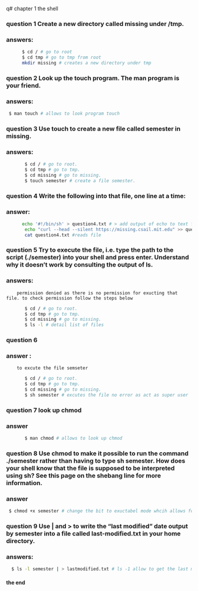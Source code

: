 q# chapter 1 the shell
### question 1 Create a new directory called missing under /tmp.
 
### answers:
 ```bash 
       $ cd / # go to root 
       $ cd tmp # go to tmp from root
       mkdir missing # creates a new directory under tmp
 ```

 
 ### question 2 Look up the touch program. The man program is your friend.
 
 ### answers:
 ``` bash
  $ man touch # allows to look program touch
```

### question 3 Use touch to create a new file called semester in missing.

### answers:
``` bash 
       $ cd / # go to root.  
       $ cd tmp # go to tmp.
       $ cd missing # go to missing.
       $ touch semester # create a file semester.
```

 ### question 4   Write the following into that file, one line at a time:    
 ### answer:
 ``` bash
       echo '#!/bin/sh' > question4.txt # > add output of echo to text file single quote '' as special character are used like #!
        echo "curl --head --silent https://missing.csail.mit.edu" >> question4.txt # >> appends to exesting file
        cat question4.txt #reads file
 ```       
### question 5 Try to execute the file, i.e. type the path to the script (./semester) into your shell and press enter. Understand why it doesn’t work by consulting the output of ls.
### answers: 
        permission denied as there is no permission for exucting that file. to check permission follow the steps below
 ``` bash
        $ cd / # go to root.  
        $ cd tmp # go to tmp.
        $ cd missing # go to missing.
        $ ls -l # detail list of files
```
### question 6
### answer :       
        to excute the file semseter 
 ``` bash       
        $ cd / # go to root.  
        $ cd tmp # go to tmp.
        $ cd missing # go to missing.
        $ sh semester # excutes the file no error as act as super user
 ```       
### question 7 look up chmod
###   answer  
``` bash
       $ man chmod # allows to look up chmod
```     
### question 8 Use chmod to make it possible to run the command ./semester rather than having to type sh semester. How does your shell know that the file is supposed to be interpreted using sh? See this page on the shebang line for more information.
### answer
``` bash
 $ chmod +x semester # change the bit to exuctabel mode whcih allows for everyone to excute
```
 ###  question 9 Use | and > to write the “last modified” date output by semester into a file called last-modified.txt in your home directory.
   
### answers:
``` bash
  $ ls -l semester | > lastmodified.txt # ls -1 allow to get the last modified date of the file and then output is typed in a file lastmodified.txt
```
#### the end
